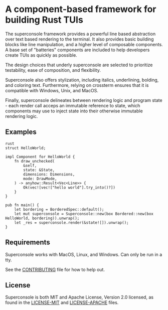# A component-based framework for building Rust TUIs

The superconsole framework provides a powerful line based abstraction over text based rendering to the terminal.  It also provides basic building blocks like line manipulation, and a higher level of composable components.  A base set of "batteries" components are included to help developers create TUIs as quickly as possible.

The design choices that underly superconsole are selected to prioritize testability, ease of composition, and flexibility.

Superconsole also offers stylization, including italics, underlining, bolding, and coloring text.  Furthermore, relying on crossterm ensures that it is compatible with Windows, Unix, and MacOS.

Finally, superconsole delineates between rendering logic and program state - each render call acceps an immutable reference to state, which components may use to inject state into their otherwise immutable rendering logic.

## Examples

```
rust
struct HelloWorld;

impl Component for HelloWorld {
    fn draw_unchecked(
        &self,
        state: &State,
        dimensions: Dimensions,
        mode: DrawMode,
    ) -> anyhow::Result<Vec<Line>> {
        Ok(vec![vec!["hello world"].try_into()?])
    }
}

pub fn main() {
    let bordering = BorderedSpec::default();
    let mut superconsole = Superconsole::new(box Bordered::new(box HelloWorld, bordering)).unwrap();
    let _res = superconsole.render(&state![]).unwrap();
}
```

## Requirements

Superconsole works with MacOS, Linux, and Windows.
Can only be run in a tty.

See the [CONTRIBUTING](CONTRIBUTING.md) file for how to help out.

## License

Superconsole is both MIT and Apache License, Version 2.0 licensed, as found in the [LICENSE-MIT](LICENSE-MIT) and [LICENSE-APACHE](LICENSE-APACHE) files.
